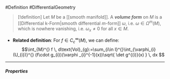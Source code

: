 #Definition #DifferentialGeometry 

> [!definition]
> Let $M$ be a [[smooth manifold]]. A ***volume form*** on $M$ is a [[Differential k-Form|smooth differential $m$-form]] $\omega$, i.e. $\omega\in \Omega^m(M)$, which is nowhere vanishing, i.e. $\omega_{x}\neq 0$ for all $x\in M$.
- **Related definition**: For $f\in C^\infty_{c}(M)$, we can define: $$\int_{M}^{} f \, d\text{Vol}_{g}:=\sum_{i\in I}^{}\int_{\varphi_{i}(U_{i})}^{} (f\cdot g_{i})(\varphi _{i}^{-1}(x))\sqrt{ \det g^{(i)}(x) } \, dx  $$
---
##### Properties
